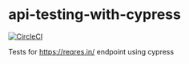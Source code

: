 # api-testing-with-cypress

[![CircleCI](https://dl.circleci.com/status-badge/img/gh/abalabushko/api-testing-with-cypress/tree/main.svg?style=svg)](https://dl.circleci.com/status-badge/redirect/gh/abalabushko/api-testing-with-cypress/tree/main)

Tests for https://reqres.in/ endpoint using cypress
